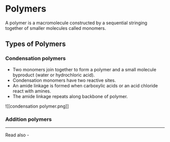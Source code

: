 # Polymers
A polymer is a macromolecule constructed by a sequential stringing together of smaller molecules called monomers.

## Types of Polymers

### Condensation polymers

- Two monomers join together to form a polymer and a small molecule byproduct (water or hydrochloric acid).
- Condensation monomers have two reactive sites.
- An amide linkage is formed when carboxylic acids or an acid chloride react with amines.
- The amide linkage repeats along backbone of polymer.

![[condensation polymer.png]]

### Addition polymers

---
Read also - 